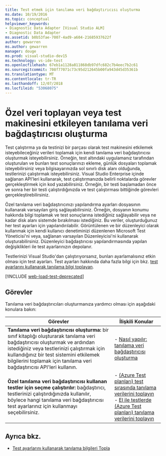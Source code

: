 ```yaml
---
title: Test etmek için tanılama veri bağdaştırıcısı oluşturma
ms.date: 10/19/2016
ms.topic: conceptual
helpviewer_keywords:
- Diagnostic Data Adapter [Visual Studio ALM]
- Diagnostic Data Adapter
ms.assetid: b0b53fae-7007-4ad9-a604-21685937622f
author: gewarren
ms.author: gewarren
manager: douge
ms.prod: visual-studio-dev15
ms.technology: vs-ide-test
ms.openlocfilehash: 67eb1a1128a811868db97dfc682c7b4eec7b2c61
ms.sourcegitcommit: 708f77071c73c95d212645b00fa943d45d35361b
ms.translationtype: MT
ms.contentlocale: tr-TR
ms.lasthandoff: 12/07/2018
ms.locfileid: "53068075"
---
```

# <a name="create-a-diagnostic-data-adapter-to-collect-custom-data-or-affect-a-test-machine"></a>Özel veri toplayan veya test makinesini etkileyen tanılama veri bağdaştırıcısı oluşturma

Test çalıştırma ya da testinizi bir parçası olarak test makinesini etkilemek isteyebileceğiniz verileri toplamak için kendi tanılama veri bağdaştırıcısı oluşturmak isteyebilirsiniz. Örneğin, test altındaki uygulamanız tarafından oluşturulan ve bunları test sonuçlarınızı ekleme, günlük dosyaları toplamak isteyebilirsiniz veya bilgisayarınızda sol sınırlı disk alanı olduğunda, testlerinizi çalıştırmak isteyebilirsiniz. Visual Studio Enterprise içinde sağlanan API'leri kullanarak, test çalıştırmanızda belirli noktalarda görevler gerçekleştirmek için kod yazabilirsiniz. Örneğin, bir testi başlamadan önce ve sonra her bir testi çalıştırdığınızda ve test çalıştırması bittiğinde görevleri gerçekleştirebilirsiniz.

Özel tanılama veri bağdaştırıcınızı yapılandırma ayarları dosyasının kullanarak varsayılan giriş sağlayabilirsiniz. Örneğin, dosyanın konumu hakkında bilgi toplamak ve test sonuçlarına istediğiniz sağlayabilir veya ne kadar disk alanı sistemde bırakılması istediğiniz. Bu veriler, oluşturduğunuz her test ayarları için yapılandırılabilir. Görüntülenen ve bir düzenleyici olarak kullanmak için kendi kullanıcı denetiminizi düzenlenen Microsoft Test Yöneticisi'ni veya, sağlanan varsayılan Düzenleyicisi'ni kullanarak oluşturabilirsiniz. Düzenleyici bağdaştırıcısı yapılandırmasında yapılan değişiklikleri ile test ayarlarınızın depolanır.

Testlerinizi Visual Studio'dan çalıştırıyorsanız, bunları ayarlamalısınız etkin olması için test ayarları. Test ayarları hakkında daha fazla bilgi için bkz. [test ayarlarını kullanarak tanılama bilgi toplayan](../test/collect-diagnostic-information-using-test-settings.md).

[!INCLUDE [web-load-test-deprecated](includes/web-load-test-deprecated.md)]

## <a name="tasks"></a>Görevler

Tanılama veri bağdaştırıcıları oluşturmanıza yardımcı olması için aşağıdaki konulara bakın:

|Görevler|İlişkili Konular|
|-|-----------------------|
|**Tanılama veri bağdaştırıcısı oluşturma:** bir sınıf kitaplığı oluşturarak tanılama veri bağdaştırıcısı oluşturmak ve ardından istediğiniz veya testlerinizi çalıştırmak için kullandığınız bir test sistemini etkilemek bilgilerini toplamak için tanılama veri bağdaştırıcısı API'leri kullanın.|-   [Nasıl yapılır: tanılama veri bağdaştırıcısı oluşturma](../test/how-to-create-a-diagnostic-data-adapter.md)|
|**Özel tanılama veri bağdaştırıcısı kullanan testler için seçme çalıştırılır:** bağdaştırıcı, testlerinizi çalıştırdığınızda kullanılır, böylece hangi tanılama veri bağdaştırıcısı test ayarlarınız için kullanmayı seçebilirsiniz.|-   [(Azure Test planları) test sırasında tanılama verilerini toplayın](/azure/devops/test/collect-diagnostic-data?view=vsts)<br />-   [El ile testlerde (Azure Test planları) tanılama verilerini toplayın](/azure/devops/test/mtm/collect-more-diagnostic-data-in-manual-tests?view=vsts)|

## <a name="see-also"></a>Ayrıca bkz.

- [Test ayarlarını kullanarak tanılama bilgileri Topla](../test/collect-diagnostic-information-using-test-settings.md)